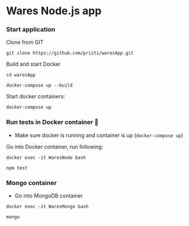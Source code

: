 # Wares Node.js app

### Start application
Clone from GIT 

`git clone https://github.com/priiti/waresApp.git`

Build and start Docker

`cd waresApp`

`docker-compose up --build`

Start docker containers:

`docker-compose up`

### Run tests in Docker container 🐳

* Make sure docker is running and container is up (`docker-compose up`)

Go into Docker container, run following:

`docker exec -it WaresNode bash`

`npm test`

### Mongo container
* Go into MongoDB container

`docker exec -it WaresMongo bash`

`mongo`